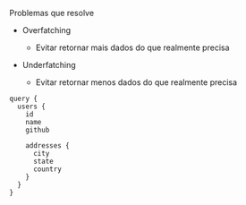 Problemas que resolve

- Overfatching

  - Evitar retornar mais dados do que realmente precisa

- Underfatching
  - Evitar retornar menos dados do que realmente precisa

```gql
query {
  users {
    id
    name
    github

    addresses {
      city
      state
      country
    }
  }
}
```
